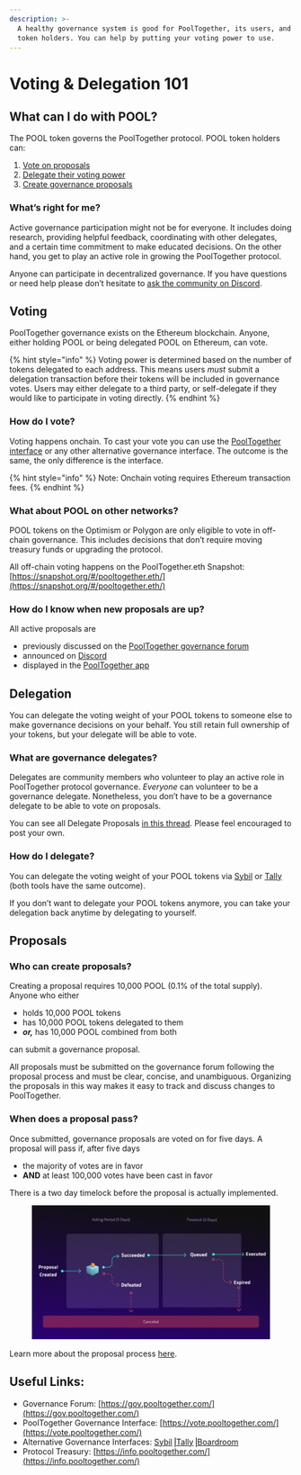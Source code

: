 ```yaml
---
description: >-
  A healthy governance system is good for PoolTogether, its users, and the POOL
  token holders. You can help by putting your voting power to use.
---
```


# Voting & Delegation 101

## What can I do with POOL?

The POOL token governs the PoolTogether protocol. POOL token holders can:

1. [Vote on proposals](voting-and-delegation-101.md#voting)
2. [Delegate their voting power](voting-and-delegation-101.md#delegation)
3. [Create governance proposals](voting-and-delegation-101.md#proposals)

### What’s right for me?

Active governance participation might not be for everyone. It includes doing research, providing helpful feedback, coordinating with other delegates, and a certain time commitment to make educated decisions. On the other hand, you get to play an active role in growing the PoolTogether protocol.

Anyone can participate in decentralized governance. If you have questions or need help please don’t hesitate to [ask the community on Discord](https://pooltogether.com/discord).

## Voting

PoolTogether governance exists on the Ethereum blockchain. Anyone, either holding POOL or being delegated POOL on Ethereum, can vote.

{% hint style="info" %}
Voting power is determined based on the number of tokens delegated to each address. This means users _must_ submit a delegation transaction before their tokens will be included in governance votes. Users may either delegate to a third party, or self-delegate if they would like to participate in voting directly.
{% endhint %}

### How do I vote?

Voting happens onchain. To cast your vote you can use the [PoolTogether interface](https://vote.pooltogether.com/) or any other alternative governance interface. The outcome is the same, the only difference is the interface.

{% hint style="info" %}
Note: Onchain voting requires Ethereum transaction fees.
{% endhint %}

### What about POOL on other networks?

POOL tokens on the Optimism or Polygon are only eligible to vote in off-chain governance. This includes decisions that don’t require moving treasury funds or upgrading the protocol.&#x20;

All off-chain voting happens on the PoolTogether.eth Snapshot: [https://snapshot.org/#/pooltogether.eth/](https://snapshot.org/#/pooltogether.eth/)

### How do I know when new proposals are up?

All active proposals are

* previously discussed on the [PoolTogether governance forum](https://gov.pooltogether.com)
* announced on [Discord](https://pooltogether.com/discord)
* displayed in the [PoolTogether app](https://app.pooltogether.com)

## Delegation

You can delegate the voting weight of your POOL tokens to someone else to make governance decisions on your behalf. You still retain full ownership of your tokens, but your delegate will be able to vote.

### What are governance delegates?

Delegates are community members who volunteer to play an active role in PoolTogether protocol governance. _Everyone_ can volunteer to be a governance delegate. Nonetheless, you don’t have to be a governance delegate to be able to vote on proposals.

You can see all Delegate Proposals [in this thread](https://gov.pooltogether.com/t/delegate-proposals-mega-thread/2337). Please feel encouraged to post your own.

### How do I delegate?

You can delegate the voting weight of your POOL tokens via [Sybil](https://sybil.org/#/delegates/pool) or [Tally](https://www.tally.xyz/governance/eip155:1:0xB3a87172F555ae2a2AB79Be60B336D2F7D0187f0) (both tools have the same outcome).

If you don’t want to delegate your POOL tokens anymore, you can take your delegation back anytime by delegating to yourself.

## Proposals

### Who can create proposals?

Creating a proposal requires 10,000 POOL (0.1% of the total supply). Anyone who either

* holds 10,000 POOL tokens
* has 10,000 POOL tokens delegated to them
* _**or,**_ has 10,000 POOL combined from both

can submit a governance proposal.

All proposals must be submitted on the governance forum following the proposal process and must be clear, concise, and unambiguous. Organizing the proposals in this way makes it easy to track and discuss changes to PoolTogether.

### **When does a proposal pass?**

Once submitted, governance proposals are voted on for five days. A proposal will pass if, after five days

* the majority of votes are in favor
* **AND** at least 100,000 votes have been cast in favor

There is a two day timelock before the proposal is actually implemented.

<figure><img src="../../.gitbook/assets/image (3).png" alt=""><figcaption></figcaption></figure>

Learn more about the proposal process [here](proposal-process/).

## Useful Links:

* Governance Forum: [https://gov.pooltogether.com/](https://gov.pooltogether.com/)
* PoolTogether Governance Interface: [https://vote.pooltogether.com/](https://vote.pooltogether.com/)
* Alternative Governance Interfaces: [Sybil](https://sybil.org/#/delegates/pool)⎟[Tally](https://www.tally.xyz/governance/eip155:1:0xB3a87172F555ae2a2AB79Be60B336D2F7D0187f0)⎟[Boardroom](https://boardroom.io/pooltogether/overview)
* Protocol Treasury: [https://info.pooltogether.com/](https://info.pooltogether.com/)
